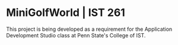 # MiniGolfWorld | IST 261
This project is being developed as a requirement for the Application Development Studio class at Penn State's College of IST.
